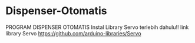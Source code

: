 # Dispenser-Otomatis
PROGRAM DISPENSER OTOMATIS
Instal Library Servo terlebih dahulu!! 
link library Servo https://github.com/arduino-libraries/Servo
